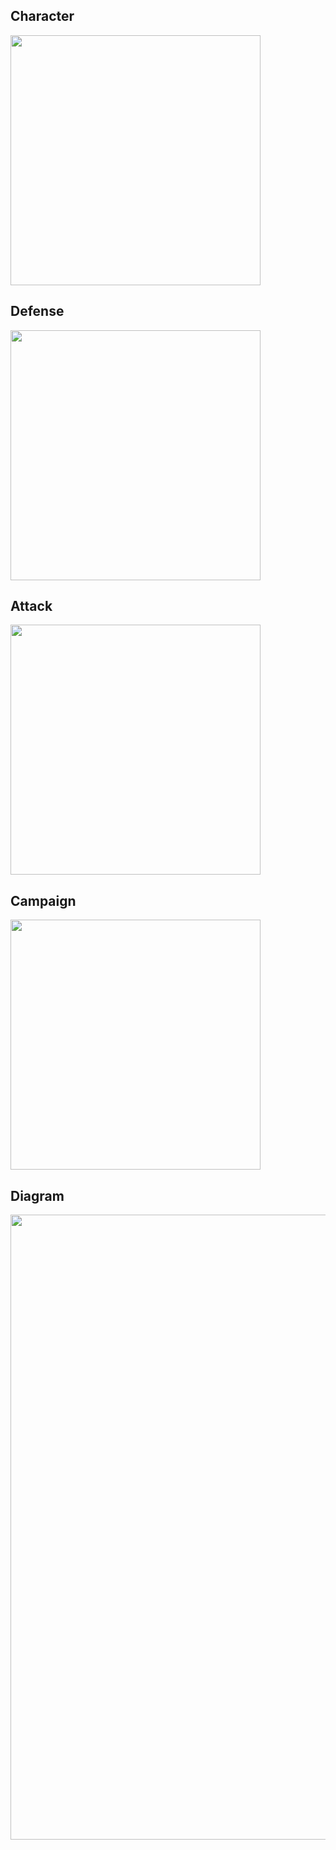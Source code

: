 ## Character

<img src="https://user-images.githubusercontent.com/122938102/236099107-c6553663-4685-4946-a475-aaee21f28101.png" width=400>

## Defense

<img src="https://user-images.githubusercontent.com/122938102/236100100-1d2f7651-d282-4ac6-ad85-7243bcff8f73.png" width=400>

## Attack

<img src="" width=400>

## Campaign

<img src="" width=400>

## Diagram

<img src="https://user-images.githubusercontent.com/122938102/236098271-bfbf97ae-4ae6-41cd-ac78-e64ab604eedc.png" width="1000">
